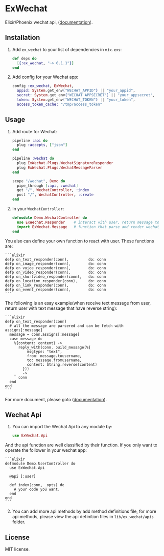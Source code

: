 # ExWechat

Elixir/Phoenix wechat api, ([documentation](http://hexdocs.pm/ex_wechat/)).

## Installation

1. Add `ex_wechat` to your list of dependencies in `mix.exs`:

    ```elixir
    def deps do
      [{:ex_wechat, "~> 0.1.1"}]
    end
    ```

2. Add config for your Wechat app:

    ```elixir
    config :ex_wechat, ExWechat,
      appid: System.get_env("WECHAT_APPID") || "your_appid",
      secret: System.get_env("WECHAT_APPSECRET") || "your_appsecret",
      token: System.get_env("WECHAT_TOKEN") || "your_token",
      access_token_cache: "/tmp/access_token"
    ```

## Usage

1. Add route for Wechat:

    ```elixir
    pipeline :api do
      plug :accepts, ["json"]
    end

    pipeline :wechat do
      plug ExWechat.Plugs.WechatSignatureResponder
      plug ExWechat.Plugs.WechatMessageParser
    end

    scope "/wechat", Demo do
      pipe_through [:api, :wechat]
      get "/", WechatController, :index
      post "/", WechatController, :create
    end
    ```
2. In your `WechatController`:

    ```elixir
    defmodule Demo.WechatController do
      use ExWechat.Responder    # interact with user, return message to user
      import ExWechat.Message   # function that parse and render wechat message
    end
    ```
You also can define your own function to react with user.
These functions are:

    ```elixir
    defp on_text_responder(conn),         do: conn
    defp on_image_responder(conn),        do: conn
    defp on_voice_responder(conn),        do: conn
    defp on_video_responder(conn),        do: conn
    defp on_shortvideo_responder(conn),   do: conn
    defp on_location_responder(conn),     do: conn
    defp on_link_responder(conn),         do: conn
    defp on_event_responder(conn),        do: conn
    ```
The following is an esay example(when receive text message from user, return user with text message that have reverse string):

    ```elixir
    defp on_text_responder(conn)
      # all the message are parsered and can be fetch with assigns[:message]
      message = conn.assigns[:message]  
      case message do
        %{content: content} ->
          reply_with(conn, build_message(%{
              msgtype: "text",
              from: message.tousername,
              to: message.fromusername,
              content: String.reverse(content)
            }))
        _   ->
          conn
      end
    end
    ```
For more document, please goto ([documentation](http://hexdocs.pm/ex_wechat/)).

## Wechat Api
1. You can import the Wechat Api to any module by:

    ```elixir
    use ExWechat.Api
    ```
And the api function are well classified by their function. If you only want to operate the follower in your wechat app:

    ```elixir
    defmodule Demo.UserController do
      use ExWechat.Api

      @api [:user]

      def index(conn, _opts) do
        # your code you want.
      end
    end
    ```
2. You can add more api methods by add method definitions file, for more api methods, please view the api definition files in `lib/ex_wechat/apis` folder.

## License
MIT license.
